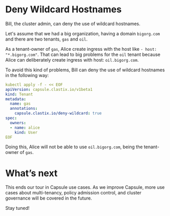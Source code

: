 # Deny Wildcard Hostnames

Bill, the cluster admin, can deny the use of wildcard hostnames.

Let's assume that we had a big organization, having a domain `bigorg.com` and there are two tenants, `gas` and `oil`.

As a tenant-owner of `gas`, Alice create ingress with the host like `- host: "*.bigorg.com"`. That can lead to big problems for the `oil` tenant because Alice can deliberately create ingress with host: `oil.bigorg.com`.

To avoid this kind of problems, Bill can deny the use of wildcard hostnames in the following way:

```yaml
kubectl apply -f - << EOF
apiVersion: capsule.clastix.io/v1beta1
kind: Tenant
metadata:
  name: gas
  annotations:
    capsule.clastix.io/deny-wildcard: true
spec:
  owners:
  - name: alice
    kind: User
EOF
```

Doing this, Alice will not be able to use `oil.bigorg.com`, being the tenant-owner of `gas`.

# What’s next

This ends our tour in Capsule use cases. As we improve Capsule, more  use cases about multi-tenancy, policy admission control, and cluster  governance will be covered in the future.

Stay tuned!